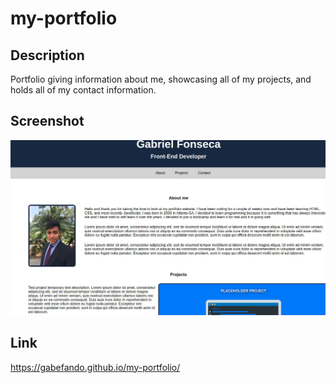 # my-portfolio
## Description
Portfolio giving information about me, showcasing all of my projects, and holds all of my contact information.

## Screenshot

![screenshot](./images/screenshot.jpg)

## Link
https://gabefando.github.io/my-portfolio/